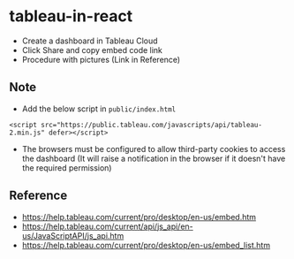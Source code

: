 # tableau-in-react

- Create a dashboard in Tableau Cloud
- Click Share and copy embed code link
- Procedure with pictures (Link in Reference)

## Note

- Add the below script in `public/index.html`

```
<script src="https://public.tableau.com/javascripts/api/tableau-2.min.js" defer></script>
```

- The browsers must be configured to allow third-party cookies to access the dashboard (It will raise a notification in the browser if it doesn't have the required permission)

## Reference

- https://help.tableau.com/current/pro/desktop/en-us/embed.htm
- https://help.tableau.com/current/api/js_api/en-us/JavaScriptAPI/js_api.htm
- https://help.tableau.com/current/pro/desktop/en-us/embed_list.htm
